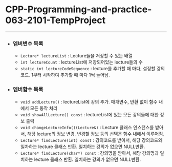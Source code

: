 # CPP-Programming-and-practice-063-2101-TempProject
-------
* ### 멤버변수 목록
  * <code>Lecture* lectureList</code> : Lecture들을 저장할 수 있는 배열
  * <code>int lectureCount</code> : lectureList에 저장되어있는 lecture들의 수
  * <code>static int lectureCodeSequence</code> : lecture를 추가할 때 마다, 설정할 강의 코드. 1부터 시작하여 추가할 때 마다 1씩 늘어남.
* ### 멤버함수 목록
  * <code>void addLecture()</code> : lectureList에 강의 추가. 매개변수, 반환 없이 함수 내에서 모든 동작 처리
  * <code>void showAllLecture() const</code> : lectureList에 있는 모든 강의들에 대한 정보 출력
  * <code>void changeLectureInfo()(Lecture&)</code> : Lecture 클래스 인스턴스를 받아서, 해당 lecture의 정보 변경. 변경할 정보 등의 선택은 함수 내에서 이루어짐.
  * <code>Lecture* findLecture(int) const</code> : 강의코드를 받아서, 해당 강의코드와 일차하는 lecture 클래스 반환. 일치하는 강의가 없으면 NULL반환.
  * <code>Lecture* findLecture(char*) const</code> : 강의명을 받아서, 해당 강의명과 일치하는 lecture 클래스 반환. 일치하는 강의가 없으면 NULL반환. 

